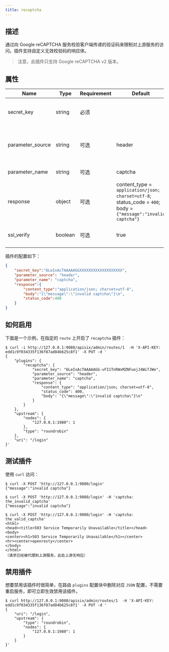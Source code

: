 ```yaml
---
title: recaptcha
---
```


<!--
#

# Licensed to the Apache Software Foundation (ASF) under one or more
# contributor license agreements.  See the NOTICE file distributed with
# this work for additional information regarding copyright ownership.
# The ASF licenses this file to You under the Apache License, Version 2.0
# (the "License"); you may not use this file except in compliance with
# the License.  You may obtain a copy of the License at
#
#     http://www.apache.org/licenses/LICENSE-2.0
#
# Unless required by applicable law or agreed to in writing, software
# distributed under the License is distributed on an "AS IS" BASIS,
# WITHOUT WARRANTIES OR CONDITIONS OF ANY KIND, either express or implied.
# See the License for the specific language governing permissions and
# limitations under the License.
#
-->

## 描述

通过向 Google reCAPTCHA 服务校验客户端传递的验证码来限制对上游服务的访问。插件支持自定义无效校验码的响应体。

> 注意，此插件只支持 Google reCAPTCHA v2 版本。

## 属性

| Name      | Type          | Requirement | Default                                                                                                        | Valid                                                                    | Description                         |
| --------- | ------------- | ----------- |----------------------------------------------------------------------------------------------------------------| ------------------------------------------------------------------------ |-------------------------------------|
| secret_key | string        | 必须    |                                                                                                                |  | Google reCAPTCHA v2 的 secret key    |
| parameter_source | string | 可选 | header                                                                                                         | | 验证码参数的来源枚举值。当前仅支持 `header`, `query` |
| parameter_name | string | 可选 | captcha                                                                                                        | | 验证码参数的名称                            |
| response | object | 可选    | content_type  = `application/json; charset=utf-8`; status_code = `400`; body = `{"message":"invalid captcha"}` |  | 无效验证码的 HTTP 响应体                     |
| ssl_verify | boolean | 可选 | true                                                                                                           | | 验证 SSL 证书与主机名是否匹配 |

插件的配置如下：

```json
{
    "secret_key":"6LeIxAcTAAAAAGGXXXXXXXXXXXXXXXXXXX",
    "parameter_source": "header",
    "parameter_name": "captcha",
    "response":{
        "content_type":"application/json; charset=utf-8",
        "body":"{\"message\":\"invalid captcha\"}\n",
        "status_code":400
    }
}
```

## 如何启用

下面是一个示例，在指定的 `route` 上开启了 `recaptcha` 插件：

```shell
$ curl -i http://127.0.0.1:9080/apisix/admin/routes/1  -H 'X-API-KEY: edd1c9f034335f136f87ad84b625c8f1' -X PUT -d '
{
    "plugins": {
        "recaptcha": {
            "secret_key": "6LeIxAcTAAAAAGG-vFI1TnRWxMZNFuojJ4WifJWe",
            "parameter_source": "header",
            "parameter_name": "captcha",
            "response": {
                "content_type": "application/json; charset=utf-8",
                "status_code": 400,
                "body": "{\"message\":\"invalid captcha\"}\n"
            }
        }
    },
    "upstream": {
        "nodes": {
            "127.0.0.1:1980": 1
        },
        "type": "roundrobin"
    },
    "uri": "/login"
}'
```

## 测试插件

使用 `curl` 访问：

```shell
$ curl -X POST 'http://127.0.0.1:9080/login'
{"message":"invalid captcha"}

$ curl -X POST 'http://127.0.0.1:9080/login' -H 'captcha: the_invalid_captcha'
{"message":"invalid captcha"}

$ curl -X POST 'http://127.0.0.1:9080/login' -H 'captcha: the_valid_captcha'
<html>
<head><title>503 Service Temporarily Unavailable</title></head>
<body>
<center><h1>503 Service Temporarily Unavailable</h1></center>
<hr><center>openresty</center>
</body>
</html>
（请求已经被代理到上游服务，此处上游无响应）
```

## 禁用插件

想要禁用该插件时很简单，在路由 `plugins` 配置块中删除对应 `JSON` 配置，不需要重启服务，即可立即生效禁用该插件。

```shell
$ curl http://127.0.0.1:9080/apisix/admin/routes/1  -H 'X-API-KEY: edd1c9f034335f136f87ad84b625c8f1' -X PUT -d '
{
    "uri": "/login",
    "upstream": {
        "type": "roundrobin",
        "nodes": {
            "127.0.0.1:1980": 1
        }
    }
}'
```
